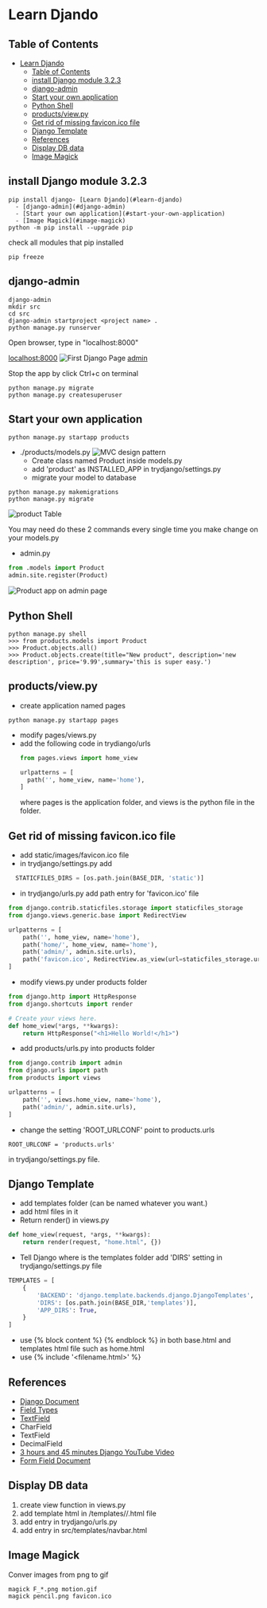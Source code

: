 # Learn Djando

## Table of Contents
- [Learn Djando](#learn-djando)
  - [Table of Contents](#table-of-contents)
  - [install Django module 3.2.3](#install-django-module-323)
  - [django-admin](#django-admin)
  - [Start your own application](#start-your-own-application)
  - [Python Shell](#python-shell)
  - [products/view.py](#productsviewpy)
  - [Get rid of missing favicon.ico file](#get-rid-of-missing-faviconico-file)
  - [Django Template](#django-template)
  - [References](#references)
  - [Display DB data](#display-db-data)
  - [Image Magick](#image-magick)


## install Django module 3.2.3
```
pip install django- [Learn Djando](#learn-djando)
  - [django-admin](#django-admin)
  - [Start your own application](#start-your-own-application)
  - [Image Magick](#image-magick)
python -m pip install --upgrade pip
```

check all modules that pip installed
```
pip freeze
```

## django-admin

```
django-admin
mkdir src
cd src
django-admin startproject <project name> .
python manage.py runserver
```
Open browser, type in "localhost:8000"

[localhost:8000](http://localhost:8000)
![First Django Page](./images/first-django.png)
[admin](http://localhost:8000/admin/login/?next=/admin/)

Stop the app by click Ctrl+c on terminal

```
python manage.py migrate
python manage.py createsuperuser
```

## Start your own application
```
python manage.py startapp products
```
* ./products/models.py
    ![MVC design pattern](./images/mvc.jpg)
  - Create class named Product inside models.py
  - add 'product' as INSTALLED_APP in trydjango/settings.py
  - migrate your model to database
```
python manage.py makemigrations
python manage.py migrate
```
  ![product Table](./images/productTable.png)

You may need do these 2 commands every single time you make change on your models.py
* admin.py
```py
from .models import Product
admin.site.register(Product)
```

![Product app on admin page](images/product.png)

## Python Shell

```
python manage.py shell
>>> from products.models import Product
>>> Product.objects.all()
>>> Product.objects.create(title="New product", description='new description', price='9.99',summary='this is super easy.')
```

## products/view.py
* create application named pages
```
python manage.py startapp pages
```
* modify pages/views.py
* add the following code in trydiango/urls
  ```py
  from pages.views import home_view

  urlpatterns = [
    path('', home_view, name='home'),
  ]
  ```
  where pages is the application folder, and views is the python file in the folder.

## Get rid of missing favicon.ico file
* add static/images/favicon.ico file
* in trydjango/settings.py add
```py
  STATICFILES_DIRS = [os.path.join(BASE_DIR, 'static')]
```
* in trydjango/urls.py add path entry for 'favicon.ico' file
```py
from django.contrib.staticfiles.storage import staticfiles_storage
from django.views.generic.base import RedirectView

urlpatterns = [
    path('', home_view, name='home'),
    path('home/', home_view, name='home'),
    path('admin/', admin.site.urls),
    path('favicon.ico', RedirectView.as_view(url=staticfiles_storage.url('images/favicon.ico')))
]

```

* modify views.py under products folder
```py
from django.http import HttpResponse
from django.shortcuts import render

# Create your views here.
def home_view(*args, **kwargs):
    return HttpResponse("<h1>Hello World!</h1>")
```

* add products/urls.py into products folder

```py
from django.contrib import admin
from django.urls import path
from products import views

urlpatterns = [
    path('', views.home_view, name='home'),
    path('admin/', admin.site.urls),
]
```
* change the setting 'ROOT_URLCONF' point to products.urls
```
ROOT_URLCONF = 'products.urls'
```
in trydjango/settings.py file.

## Django Template
* add templates folder (can be named whatever you want.)
* add html files in it
* Return render() in views.py
```py
def home_view(request, *args, **kwargs):
    return render(request, "home.html", {})
```
* Tell Django where is the templates folder
  add 'DIRS' setting in trydjango/settings.py file
```py
TEMPLATES = [
    {
        'BACKEND': 'django.template.backends.django.DjangoTemplates',
        'DIRS': [os.path.join(BASE_DIR,'templates')],
        'APP_DIRS': True,
    }
]
```
* use {% block content %} {% endblock %} in both base.html and templates html file such as home.html
* use {% include '<filename.html>' %}


## References
* [Django Document](https://docs.djangoproject.com/en/3.2/)
* [Field Types](https://docs.djangoproject.com/en/3.2/ref/models/fields/)
* [TextField](https://docs.djangoproject.com/en/3.2/ref/models/fields/#textfield)
* CharField
* TextField
* DecimalField
* [3 hours and 45 minutes Django YouTube Video](https://www.youtube.com/watch?v=F5mRW0jo-U4)
* [Form Field Document](https://docs.djangoproject.com/en/3.2/ref/forms/fields/#charfield)

## Display DB data
1. create view function in views.py
2. add template html in <app>/templates/<app>/<html file name>.html file
3. add entry in trydjango/urls.py
4. add entry in src/templates/navbar.html
## Image Magick
Conver images from png to gif
```
magick F_*.png motion.gif
magick pencil.png favicon.ico
```
